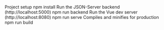 Project setup
npm install
Run the JSON-Server backend (http://localhost:5000)
npm run backend
Run the Vue dev server (http://localhost:8080)
npm run serve
Compiles and minifies for production
npm run build
